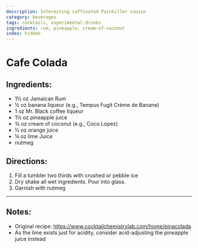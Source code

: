 ```yaml
---
description: Interesting caffinated Painkiller cousin
category: beverages
tags: cocktails, experimental-drinks
ingredients: rum, pineapple, cream-of-coconut
index: hidden
---
```


# Cafe Colada

## Ingredients:

- 1½ oz Jamaican Rum
- ½ oz banana liqueur (e.g., Tempus Fugit Crème de Banane)
- 1 oz Mr. Black coffee liqueur
- 1½ oz pineapple juice
- ¾ oz  cream of coconut (e.g., Coco Lopez)
- ½ oz orange juice
- ¼ oz lime Juice
- nutmeg

## Directions:

1. Fill a tumbler two thirds with crushed or pebble ice
2. Dry shake all wet ingredients. Pour into glass. 
3. Garnish with nutmeg
    
* * *

## Notes: 

- Original recipe: <https://www.cocktailchemistrylab.com/home/pinacolada>
- As the lime exists just for acidity, consider acid-adjusting the pineapple juice instead
